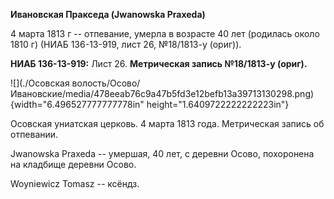 **Ивановская Пракседа (Jwanowska Praxeda)**

4 марта 1813 г -- отпевание, умерла в возрасте 40 лет (родилась около
1810 г) (НИАБ 136-13-919, лист 26, №18/1813-у (ориг)).

**НИАБ 136-13-919:** Лист 26. **Метрическая запись №18/1813-у (ориг).**

![](./Осовская волость/Осово/Ивановские/media/478eeab76c9a47b5fd3e12befb13a39713130298.png){width="6.496527777777778in"
height="1.6409722222222223in"}

Осовская униатская церковь. 4 марта 1813 года. Метрическая запись об
отпевании.

Jwanowska Praxeda -- умершая, 40 лет, с деревни Осово, похоронена на
кладбище деревни Осово.

Woyniewicz Tomasz -- ксёндз.
